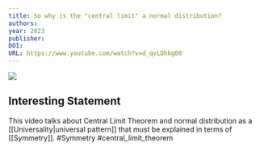 ```yaml
---
title: So why is the "central limit" a normal distribution?
authors: 
year: 2023
publisher: 
DOI: 
URL: https://www.youtube.com/watch?v=d_qvLDhkg00
---
```


![](https://www.youtube.com/watch?v=d_qvLDhkg00)

## Interesting Statement
This video talks about Central Limit Theorem and normal distribution as a [[Universality|universal pattern]] that must be explained in terms of [[Symmetry]].
#Symmetry #central_limit_theorem